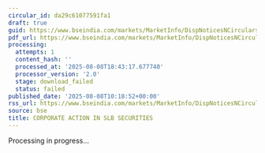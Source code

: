 ```yaml
---
circular_id: da29c61077591fa1
draft: true
guid: https://www.bseindia.com/markets/MarketInfo/DispNoticesNCirculars.aspx?Noticeid={7233FA21-DACF-4640-849F-305E18FE71C8}&noticeno=20250808-10&dt=08/08/2025&icount=10&totcount=62&flag=0
pdf_url: https://www.bseindia.com/markets/MarketInfo/DispNoticesNCirculars.aspx?Noticeid={7233FA21-DACF-4640-849F-305E18FE71C8}&noticeno=20250808-10&dt=08/08/2025&icount=10&totcount=62&flag=0
processing:
  attempts: 1
  content_hash: ''
  processed_at: '2025-08-08T18:43:17.677740'
  processor_version: '2.0'
  stage: download_failed
  status: failed
published_date: '2025-08-08T10:18:52+00:00'
rss_url: https://www.bseindia.com/markets/MarketInfo/DispNoticesNCirculars.aspx?Noticeid={7233FA21-DACF-4640-849F-305E18FE71C8}&noticeno=20250808-10&dt=08/08/2025&icount=10&totcount=62&flag=0
source: bse
title: CORPORATE ACTION IN SLB SECURITIES
---
```


Processing in progress...